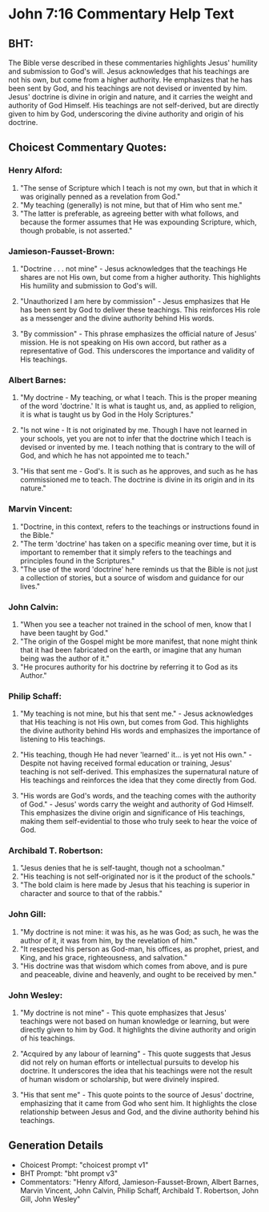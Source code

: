 # John 7:16 Commentary Help Text

## BHT:
The Bible verse described in these commentaries highlights Jesus' humility and submission to God's will. Jesus acknowledges that his teachings are not his own, but come from a higher authority. He emphasizes that he has been sent by God, and his teachings are not devised or invented by him. Jesus' doctrine is divine in origin and nature, and it carries the weight and authority of God Himself. His teachings are not self-derived, but are directly given to him by God, underscoring the divine authority and origin of his doctrine.

## Choicest Commentary Quotes:
### Henry Alford:
1. "The sense of Scripture which I teach is not my own, but that in which it was originally penned as a revelation from God."
2. "My teaching (generally) is not mine, but that of Him who sent me."
3. "The latter is preferable, as agreeing better with what follows, and because the former assumes that He was expounding Scripture, which, though probable, is not asserted."

### Jamieson-Fausset-Brown:
1. "Doctrine . . . not mine" - Jesus acknowledges that the teachings He shares are not His own, but come from a higher authority. This highlights His humility and submission to God's will.

2. "Unauthorized I am here by commission" - Jesus emphasizes that He has been sent by God to deliver these teachings. This reinforces His role as a messenger and the divine authority behind His words.

3. "By commission" - This phrase emphasizes the official nature of Jesus' mission. He is not speaking on His own accord, but rather as a representative of God. This underscores the importance and validity of His teachings.

### Albert Barnes:
1. "My doctrine - My teaching, or what I teach. This is the proper meaning of the word 'doctrine.' It is what is taught us, and, as applied to religion, it is what is taught us by God in the Holy Scriptures."

2. "Is not wine - It is not originated by me. Though I have not learned in your schools, yet you are not to infer that the doctrine which I teach is devised or invented by me. I teach nothing that is contrary to the will of God, and which he has not appointed me to teach."

3. "His that sent me - God's. It is such as he approves, and such as he has commissioned me to teach. The doctrine is divine in its origin and in its nature."

### Marvin Vincent:
1. "Doctrine, in this context, refers to the teachings or instructions found in the Bible."
2. "The term 'doctrine' has taken on a specific meaning over time, but it is important to remember that it simply refers to the teachings and principles found in the Scriptures."
3. "The use of the word 'doctrine' here reminds us that the Bible is not just a collection of stories, but a source of wisdom and guidance for our lives."

### John Calvin:
1. "When you see a teacher not trained in the school of men, know that I have been taught by God."
2. "The origin of the Gospel might be more manifest, that none might think that it had been fabricated on the earth, or imagine that any human being was the author of it."
3. "He procures authority for his doctrine by referring it to God as its Author."

### Philip Schaff:
1. "My teaching is not mine, but his that sent me." - Jesus acknowledges that His teaching is not His own, but comes from God. This highlights the divine authority behind His words and emphasizes the importance of listening to His teachings.

2. "His teaching, though He had never 'learned' it... is yet not His own." - Despite not having received formal education or training, Jesus' teaching is not self-derived. This emphasizes the supernatural nature of His teachings and reinforces the idea that they come directly from God.

3. "His words are God's words, and the teaching comes with the authority of God." - Jesus' words carry the weight and authority of God Himself. This emphasizes the divine origin and significance of His teachings, making them self-evidential to those who truly seek to hear the voice of God.

### Archibald T. Robertson:
1. "Jesus denies that he is self-taught, though not a schoolman."
2. "His teaching is not self-originated nor is it the product of the schools."
3. "The bold claim is here made by Jesus that his teaching is superior in character and source to that of the rabbis."

### John Gill:
1. "My doctrine is not mine: it was his, as he was God; as such, he was the author of it, it was from him, by the revelation of him." 
2. "It respected his person as God-man, his offices, as prophet, priest, and King, and his grace, righteousness, and salvation." 
3. "His doctrine was that wisdom which comes from above, and is pure and peaceable, divine and heavenly, and ought to be received by men."

### John Wesley:
1. "My doctrine is not mine" - This quote emphasizes that Jesus' teachings were not based on human knowledge or learning, but were directly given to him by God. It highlights the divine authority and origin of his teachings.

2. "Acquired by any labour of learning" - This quote suggests that Jesus did not rely on human efforts or intellectual pursuits to develop his doctrine. It underscores the idea that his teachings were not the result of human wisdom or scholarship, but were divinely inspired.

3. "His that sent me" - This quote points to the source of Jesus' doctrine, emphasizing that it came from God who sent him. It highlights the close relationship between Jesus and God, and the divine authority behind his teachings.


## Generation Details
- Choicest Prompt: "choicest prompt v1"
- BHT Prompt: "bht prompt v3"
- Commentators: "Henry Alford, Jamieson-Fausset-Brown, Albert Barnes, Marvin Vincent, John Calvin, Philip Schaff, Archibald T. Robertson, John Gill, John Wesley"

